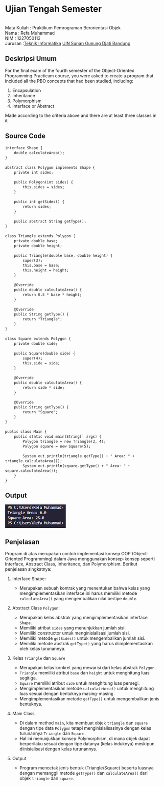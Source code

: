 # Ujian Tengah Semester 
<br>Mata Kuliah 	: Praktikum Pemrograman Berorientasi Objek
<br> Nama            : Refa Muhammad
<br>NIM	            :	1227050113
<br>Jurusan		    :[Teknik Informatika](http://if.uinsgd.ac.id/) [UIN Sunan Gunung Djati Bandung](https://uinsgd.ac.id/) 

## Deskripsi Umum
For the final exam of the fourth semester of the Object-Oriented Programming Practicum course, you were asked to create a program that included all the PBO concepts that had been studied, including: 
1. Encapsulation
2. Inheritance
3. Polymorphism
4. Interface or Abstract

Made according to the criteria above and there are at least three classes in it

## Source Code
```
interface Shape {
    double calculateArea();
}

abstract class Polygon implements Shape {
    private int sides;

    public Polygon(int sides) {
        this.sides = sides;
    }

    public int getSides() {
        return sides;
    }

    public abstract String getType();
}

class Triangle extends Polygon {
    private double base;
    private double height;

    public Triangle(double base, double height) {
        super(3);
        this.base = base;
        this.height = height;
    }

    @Override
    public double calculateArea() {
        return 0.5 * base * height;
    }

    @Override
    public String getType() {
        return "Triangle";
    }
}

class Square extends Polygon {
    private double side;

    public Square(double side) {
        super(4);
        this.side = side;
    }

    @Override
    public double calculateArea() {
        return side * side;
    }

    @Override
    public String getType() {
        return "Square";
    }
}

public class Main {
    public static void main(String[] args) {
        Polygon triangle = new Triangle(3, 4);
        Polygon square = new Square(5);

        System.out.println(triangle.getType() + " Area: " + triangle.calculateArea());
        System.out.println(square.getType() + " Area: " + square.calculateArea());
    }
}

```

## Output
<img src="Output.png"/>

## Penjelasan
Program di atas merupakan contoh implementasi konsep OOP (Object-Oriented Programming) dalam Java menggunakan konsep-konsep seperti Interface, Abstract Class, Inheritance, dan Polymorphism. Berikut penjelasan singkatnya:

1. Interface Shape:
   - Merupakan sebuah kontrak yang menentukan bahwa kelas yang mengimplementasikan interface ini harus memiliki metode `calculateArea()` yang mengembalikan nilai bertipe `double`.

2. Abstract Class `Polygon`:
   - Merupakan kelas abstrak yang mengimplementasikan interface `Shape`.
   - Memiliki atribut `sides` yang menunjukkan jumlah sisi.
   - Memiliki constructor untuk menginisialisasi jumlah sisi.
   - Memiliki metode `getSides()` untuk mengembalikan jumlah sisi.
   - Memiliki metode abstrak `getType()` yang harus diimplementasikan oleh kelas turunannya.

3. Kelas `Triangle` dan `Square`
   - Merupakan kelas konkret yang mewarisi dari kelas abstrak `Polygon`.
   - `Triangle` memiliki atribut `base` dan `height` untuk menghitung luas segitiga.
   - `Square` memiliki atribut `side` untuk menghitung luas persegi.
   - Mengimplementasikan metode `calculateArea()` untuk menghitung luas sesuai dengan bentuknya masing-masing.
   - Mengimplementasikan metode `getType()` untuk mengembalikan jenis bentuknya.

4. Main Class
   - Di dalam method `main`, kita membuat objek `triangle` dan `square` dengan tipe data `Polygon` tetapi menginisialisasinya dengan kelas turunannya `Triangle` dan `Square`.
   - Hal ini menunjukkan konsep Polymorphism, di mana objek dapat berperilaku sesuai dengan tipe datanya (kelas induknya) meskipun diinisialisasi dengan kelas turunannya.

5. Output
   - Program mencetak jenis bentuk (Triangle/Square) beserta luasnya dengan memanggil metode `getType()` dan `calculateArea()` dari objek `triangle` dan `square`.

